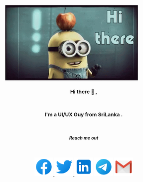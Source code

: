 <img src="https://raw.githubusercontent.com/VihangaN/VihangaN/master/img/hi-there-minions.gif"/>
<p align="justify">
<H3 align="center">Hi there 👋 ,
</p>
<br/>
<p align="center">
I'm a UI/UX Guy from SriLanka .
</p>
</br>
<H5 align="center">Reach me out</h5>
</br>
<p align="center">
<a href="https://fb.com/vihanga.nivarthana" target="_blank"><img src="https://raw.githubusercontent.com/VihangaN/VihangaN/master/img/fb.svg" alt="facebook" width="60" height="60"/></a><a href="https://twitter.com/vihanga_n" target="_blank"> <img src="https://raw.githubusercontent.com/VihangaN/VihangaN/master/img/tw.svg" alt="twitter" width="60" height="60"/> </a> <a href="https://www.linkedin.com/in/vihanganivarthana/" target="_blank"> <img src="https://raw.githubusercontent.com/VihangaN/VihangaN/master/img/li.svg" alt="linkedin" width="60" height="60"/></a> <a href="https://t.me/vihangaN" target="_blank"> <img src="https://raw.githubusercontent.com/VihangaN/VihangaN/master/img/te.svg" alt="telegram" width="60" height="60"/></a> <a href="mailto:vihanganivarthana@gmail.com" target="_blank"> <img src="https://raw.githubusercontent.com/VihangaN/VihangaN/master/img/gm.svg" alt="gmail" width="60" height="60"/> </a>

